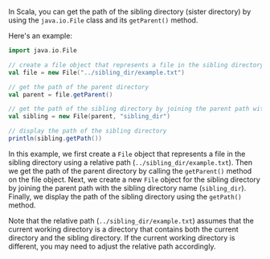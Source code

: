 In Scala, you can get the path of the sibling directory (sister directory) by using the `java.io.File` class and its `getParent()` method.

Here's an example:

```scala
import java.io.File

// create a file object that represents a file in the sibling directory
val file = new File("../sibling_dir/example.txt")

// get the path of the parent directory
val parent = file.getParent()

// get the path of the sibling directory by joining the parent path with the sibling directory name
val sibling = new File(parent, "sibling_dir")

// display the path of the sibling directory
println(sibling.getPath())
```

In this example, we first create a `File` object that represents a file in the sibling directory using a relative path (`../sibling_dir/example.txt`). Then we get the path of the parent directory by calling the `getParent()` method on the file object. Next, we create a new `File` object for the sibling directory by joining the parent path with the sibling directory name (`sibling_dir`). Finally, we display the path of the sibling directory using the `getPath()` method.

Note that the relative path (`../sibling_dir/example.txt`) assumes that the current working directory is a directory that contains both the current directory and the sibling directory. If the current working directory is different, you may need to adjust the relative path accordingly.